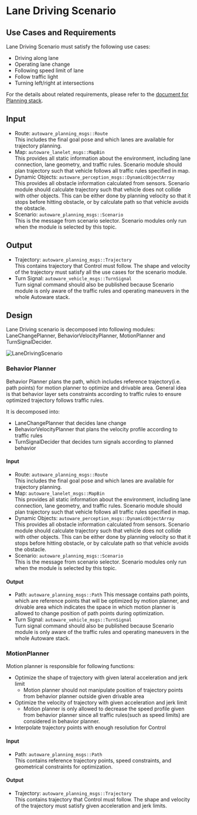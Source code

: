 # Lane Driving Scenario

## Use Cases and Requirements

Lane Driving Scenario must satisfy the following use cases:

- Driving along lane
- Operating lane change
- Following speed limit of lane
- Follow traffic light
- Turning left/right at intersections

For the details about related requirements, please refer to the [document for Planning stack](/design/Planning/Planning.md).

## Input

- Route: `autoware_planning_msgs::Route` <br> This includes the final goal pose and which lanes are available for trajectory planning.
- Map: `autoware_lanelet_msgs::MapBin` <br> This provides all static information about the environment, including lane connection, lane geometry, and traffic rules. Scenario module should plan trajectory such that vehicle follows all traffic rules specified in map.
- Dynamic Objects: `autoware_perception_msgs::DynamicObjectArray` <br> This provides all obstacle information calculated from sensors. Scenario module should calculate trajectory such that vehicle does not collide with other objects. This can be either done by planning velocity so that it stops before hitting obstacle, or by calculate path so that vehicle avoids the obstacle.
- Scenario: `autoware_planning_msgs::Scenario` <br> This is the message from scenario selector. Scenario modules only run when the module is selected by this topic.

## Output

- Trajectory: `autoware_planning_msgs::Trajectory` <br> This contains trajectory that Control must follow. The shape and velocity of the trajectory must satisfy all the use cases for the scenario module.
- Turn Signal: `autoware_vehicle_msgs::TurnSignal` <br> Turn signal command should also be published because Scenario module is only aware of the traffic rules and operating maneuvers in the whole Autoware stack.

## Design

Lane Driving scenario is decomposed into following modules: LaneChangePlanner, BehaviorVelocityPlanner, MotionPlanner and TurnSignalDecider.

![LaneDrivingScenario](image/LaneDrivingScenario.svg)

### Behavior Planner

Behavior Planner plans the path, which includes reference trajectory(i.e. path points) for motion planner to optimize and drivable area. General idea is that behavior layer sets constraints according to traffic rules to ensure optimized trajectory follows traffic rules.

It is decomposed into:

- LaneChangePlanner that decides lane change
- BehaviorVelocityPlanner that plans the velocity profile according to traffic rules
- TurnSignalDecider that decides turn signals according to planned behavior

#### Input

- Route: `autoware_planning_msgs::Route` <br> This includes the final goal pose and which lanes are available for trajectory planning.
- Map: `autoware_lanelet_msgs::MapBin` <br> This provides all static information about the environment, including lane connection, lane geometry, and traffic rules. Scenario module should plan trajectory such that vehicle follows all traffic rules specified in map.
- Dynamic Objects: `autoware_perception_msgs::DynamicObjectArray` <br> This provides all obstacle information calculated from sensors. Scenario module should calculate trajectory such that vehicle does not collide with other objects. This can be either done by planning velocity so that it stops before hitting obstacle, or by calculate path so that vehicle avoids the obstacle.
- Scenario: `autoware_planning_msgs::Scenario` <br> This is the message from scenario selector. Scenario modules only run when the module is selected by this topic.

#### Output

- Path: `autoware_planning_msgs::Path`
  This message contains path points, which are reference points that will be optimized by motion planner, and drivable area which indicates the space in which motion planner is allowed to change position of path points during optimization.
- Turn Signal: `autoware_vehicle_msgs::TurnSignal` <br> Turn signal command should also be published because Scenario module is only aware of the traffic rules and operating maneuvers in the whole Autoware stack.

### MotionPlanner

Motion planner is responsible for following functions:

- Optimize the shape of trajectory with given lateral acceleration and jerk limit
  - Motion planner should not manipulate position of trajectory points from behavior planner outside given drivable area
- Optimize the velocity of trajectory with given acceleration and jerk limit
  - Motion planner is only allowed to decrease the speed profile given from behavior planner since all traffic rules(such as speed limits) are considered in behavior planner.
- Interpolate trajectory points with enough resolution for Control

#### Input

- Path: `autoware_planning_msgs::Path`<br>
  This contains reference trajectory points, speed constraints, and geometrical constraints for optimization.

#### Output

- Trajectory: `autoware_planning_msgs::Trajectory` <br> This contains trajectory that Control must follow. The shape and velocity of the trajectory must satisfy given acceleration and jerk limits.
